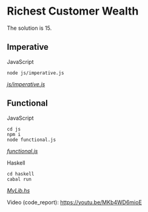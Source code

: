 # Richest Customer Wealth

The solution is 15.

## Imperative

JavaScript

```
node js/imperative.js
```
_[js/imperative.js](js/imperative.js)_

## Functional

JavaScript

```
cd js
npm i
node functional.js
```
_[functional.js](js/functional.js)_

Haskell

```
cd haskell
cabal run
```
_[MyLib.hs](haskell/src/MyLib.hs)_

Video (code_report): https://youtu.be/MKb4WD6mioE
